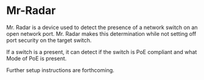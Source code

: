 # Mr-Radar

Mr. Radar is a device used to detect the presence of a network switch on an open network port. Mr. Radar makes this determination while not setting off port security on the target switch.

If a switch is a present, it can detect if the switch is PoE compliant and what Mode of PoE is present.

Further setup instructions are forthcoming.
